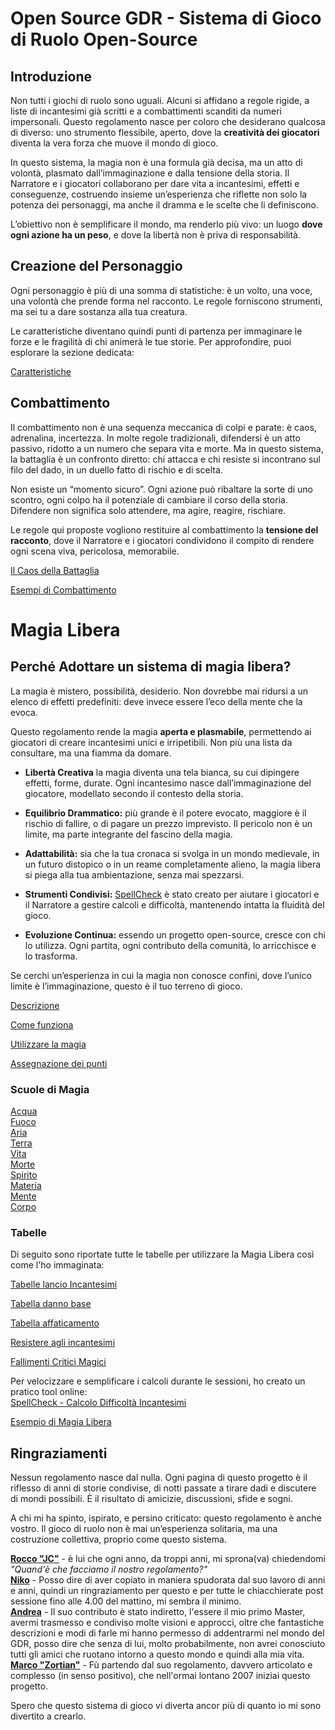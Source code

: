 # Open Source GDR - Sistema di Gioco di Ruolo Open-Source

## Introduzione
Non tutti i giochi di ruolo sono uguali. Alcuni si affidano a regole rigide, a liste di incantesimi già scritti e a combattimenti scanditi da numeri impersonali. Questo regolamento nasce per coloro che desiderano qualcosa di diverso: uno strumento flessibile, aperto, dove la **creatività dei giocatori** diventa la vera forza che muove il mondo di gioco.

In questo sistema, la magia non è una formula già decisa, ma un atto di volontà, plasmato dall’immaginazione e dalla tensione della storia. Il Narratore e i giocatori collaborano per dare vita a incantesimi, effetti e conseguenze, costruendo insieme un’esperienza che riflette non solo la potenza dei personaggi, ma anche il dramma e le scelte che li definiscono.

L’obiettivo non è semplificare il mondo, ma renderlo più vivo: un luogo **dove ogni azione ha un peso**, e dove la libertà non è priva di responsabilità.

## Creazione del Personaggio
Ogni personaggio è più di una somma di statistiche: è un volto, una voce, una volontà che prende forma nel racconto. Le regole forniscono strumenti, ma sei tu a dare sostanza alla tua creatura.

Le caratteristiche diventano quindi punti di partenza per immaginare le forze e le fragilità di chi animerà le tue storie. Per approfondire, puoi esplorare la sezione dedicata:

[Caratteristiche](https://crypticsentinel.github.io/Open-Source-GDR/Creazione%20PG/01%20-%20Caratteristiche)

## Combattimento
Il combattimento non è una sequenza meccanica di colpi e parate: è caos, adrenalina, incertezza. In molte regole tradizionali, difendersi è un atto passivo, ridotto a un numero che separa vita e morte. Ma in questo sistema, la battaglia è un confronto diretto: chi attacca e chi resiste si incontrano sul filo del dado, in un duello fatto di rischio e di scelta.

Non esiste un “momento sicuro”. Ogni azione può ribaltare la sorte di uno scontro, ogni colpo ha il potenziale di cambiare il corso della storia. Difendere non significa solo attendere, ma agire, reagire, rischiare.

Le regole qui proposte vogliono restituire al combattimento la **tensione del racconto**, dove il Narratore e i giocatori condividono il compito di rendere ogni scena viva, pericolosa, memorabile.  

[Il Caos della Battaglia](https://crypticsentinel.github.io/Open-Source-GDR/Combattimento/00%20-%20Il%20Caos%20della%20Battaglia)

[Esempi di Combattimento](https://CrypticSentinel.github.io/Open-Source-GDR/Combattimento/01%20-%20Esempi%20di%20Combattimento)

# Magia Libera

## Perché Adottare un sistema di magia libera?
La magia è mistero, possibilità, desiderio. Non dovrebbe mai ridursi a un elenco di effetti predefiniti: deve invece essere l’eco della mente che la evoca.

Questo regolamento rende la magia **aperta e plasmabile**, permettendo ai giocatori di creare incantesimi unici e irripetibili. Non più una lista da consultare, ma una fiamma da domare.

- **Libertà Creativa** la magia diventa una tela bianca, su cui dipingere effetti, forme, durate. Ogni incantesimo nasce dall’immaginazione del giocatore, modellato secondo il contesto della storia.

- **Equilibrio Drammatico:** più grande è il potere evocato, maggiore è il rischio di fallire, o di pagare un prezzo imprevisto. Il pericolo non è un limite, ma parte integrante del fascino della magia.

- **Adattabilità:** sia che la tua cronaca si svolga in un mondo medievale, in un futuro distopico o in un reame completamente alieno, la magia libera si piega alla tua ambientazione, senza mai spezzarsi.

- **Strumenti Condivisi:** [SpellCheck](https://crypticsentinel.github.io/Open-Source-GDR/Magia%20Libera/SpellCheck/) è stato creato per aiutare i giocatori e il Narratore a gestire calcoli e difficoltà, mantenendo intatta la fluidità del gioco.

- **Evoluzione Continua:** essendo un progetto open-source, cresce con chi lo utilizza. Ogni partita, ogni contributo della comunità, lo arricchisce e lo trasforma.

Se cerchi un’esperienza in cui la magia non conosce confini, dove l’unico limite è l’immaginazione, questo è il tuo terreno di gioco.

[Descrizione](https://crypticsentinel.github.io/Open-Source-GDR/Magia%20Libera/00%20-%20Descrizione%20Magia%20Libera)

[Come funziona](https://crypticsentinel.github.io/Open-Source-GDR/Magia%20Libera/00%20-%20Descrizione%20Magia%20Libera#come-funziona-la-magia)

[Utilizzare la magia](https://crypticsentinel.github.io/Open-Source-GDR/Magia%20Libera/00%20-%20Descrizione%20Magia%20Libera#utilizzare-la-magia)

[Assegnazione dei punti](https://crypticsentinel.github.io/Open-Source-GDR/Magia%20Libera/11%20-%20Assegnazione%20dei%20punti)

### Scuole di Magia
[Acqua](https://crypticsentinel.github.io/Open-Source-GDR/Magia%20Libera/01%20-%20Acqua)  
[Fuoco](https://crypticsentinel.github.io/Open-Source-GDR/Magia%20Libera/02%20-%20Fuoco)  
[Aria](https://crypticsentinel.github.io/Open-Source-GDR/Magia%20Libera/03%20-%20Aria)  
[Terra](https://crypticsentinel.github.io/Open-Source-GDR/Magia%20Libera/04%20-%20Terra)  
[Vita](https://crypticsentinel.github.io/Open-Source-GDR/Magia%20Libera/05%20-%20Vita)  
[Morte](https://crypticsentinel.github.io/Open-Source-GDR/Magia%20Libera/06%20-%20Morte)  
[Spirito](https://crypticsentinel.github.io/Open-Source-GDR/Magia%20Libera/07%20-%20Spirito)  
[Materia](https://crypticsentinel.github.io/Open-Source-GDR/Magia%20Libera/08%20-%20Materia)  
[Mente](https://crypticsentinel.github.io/Open-Source-GDR/Magia%20Libera/09%20-%20Mente)  
[Corpo](https://crypticsentinel.github.io/Open-Source-GDR/Magia%20Libera/10%20-%20Corpo)  

### Tabelle
Di seguito sono riportate tutte le tabelle per utilizzare la Magia Libera così come l'ho immaginata:

[Tabelle lancio Incantesimi](https://crypticsentinel.github.io/Open-Source-GDR/Magia%20Libera/12%20-%20Tabelle%20lancio%20incantesimi)

[Tabella danno base](https://crypticsentinel.github.io/Open-Source-GDR/Magia%20Libera/13%20-%20Tabella%20danni)

[Tabella affaticamento](https://crypticsentinel.github.io/Open-Source-GDR/Magia%20Libera/14%20-%20Tabella%20affaticamento)

[Resistere agli incantesimi](https://crypticsentinel.github.io/Open-Source-GDR/Magia%20Libera/15%20-%20Resistenza%20agli%20incantesimi)

[Fallimenti Critici Magici](https://crypticsentinel.github.io/Open-Source-GDR/Magia%20Libera/16%20-%20Fallimenti%20Critici%20Magici)

Per velocizzare e semplificare i calcoli durante le sessioni, ho creato un pratico tool online:  
[SpellCheck - Calcolo Difficoltà Incantesimi](https://crypticsentinel.github.io/Open-Source-GDR/Magia%20Libera/SpellCheck/)

[Esempio di Magia Libera](https://CrypticSentinel.github.io/Open-Source-GDR/Magia%20Libera/17%20-%20Esempio%20di%20Magia%20Libera)

## Ringraziamenti
Nessun regolamento nasce dal nulla. Ogni pagina di questo progetto è il riflesso di anni di storie condivise, di notti passate a tirare dadi e discutere di mondi possibili. È il risultato di amicizie, discussioni, sfide e sogni.

A chi mi ha spinto, ispirato, e persino criticato: questo regolamento è anche vostro.
Il gioco di ruolo non è mai un’esperienza solitaria, ma una costruzione collettiva, proprio come questo sistema.

**[Rocco "JC"](https://it-it.facebook.com/rocco.ierino.14)** - è lui che ogni anno, da troppi anni, mi sprona(va) chiedendomi *"Quand'è che facciamo il nostro regolamento?"*  
**[Niko](https://m.facebook.com/nicola.valmorbida/)** - Posso dire di aver copiato in maniera spudorata dal suo lavoro di anni e anni, quindi un ringraziamento per questo e per tutte le chiacchierate post sessione fino alle 4.00 del mattino, mi sembra il minimo.  
**[Andrea](https://twitter.com/fottemberg)** - Il suo contributo è stato indiretto, l'essere il mio primo Master, avermi trasmesso e condiviso molte visioni e approcci, oltre che fantastiche descrizioni e modi di farle mi hanno permesso di addentrarmi nel mondo del GDR, posso dire che senza di lui, molto probabilmente, non avrei conosciuto tutti gli amici che ruotano intorno a questo mondo e quindi alla mia vita.  
**[Marco "Zortian"](https://m.facebook.com/zortian.marcop/?locale=it_IT)** - Fù partendo dal suo regolamento, davvero articolato e complesso (in senso positivo), che nell'ormai lontano 2007 iniziai questo progetto.  

Spero che questo sistema di gioco vi diverta ancor più di quanto io mi sono divertito a crearlo.
